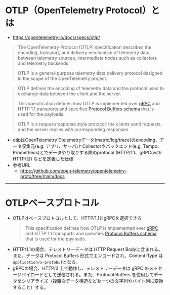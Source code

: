 # OTLP（OpenTelemetry Protocol）とは
- https://opentelemetry.io/docs/specs/otlp/
> The OpenTelemetry Protocol (OTLP) specification describes the encoding, transport, and delivery mechanism of telemetry data between telemetry sources, intermediate nodes such as collectors and telemetry backends.
>
> OTLP is a general-purpose telemetry data delivery protocol designed in the scope of the OpenTelemetry project.

> OTLP defines the encoding of telemetry data and the protocol used to exchange data between the client and the server.
> 
> This specification defines how OTLP is implemented over [gRPC](https://grpc.io/) and HTTP 1.1 transports and specifies [Protocol Buffers schema](https://protobuf.dev/overview/) that is used for the payloads.
>
> OTLP is a request/response style protocol: the clients send requests, and the server replies with corresponding responses. 

- otlpはOpenTelemetryでtelemetryデータ(metric/log/trace)のencoding、データ収集元(e.g. アプリ、サーバ)とCollectorやバックエンド(e.g. Tempo、Prometheus)とでデータやり取りする際のprotocol (HTTP/1.1、gRPC(with HTTP/2)) などを定義した仕様
- 参考URL
  - https://github.com/open-telemetry/opentelemetry-proto/tree/main/docs

---

# OTLPベースプロトコル
- OTLPはベースプロトコルとして、HTTP/1.1とgRPCを選択できる  
  > This specification defines how OTLP is implemented over [gRPC](https://grpc.io/) and HTTP 1.1 transports and specifies [Protocol Buffers schema](https://protobuf.dev/overview/) that is used for the payloads.
- HTTP/1.1の場合、テレメトリーデータは HTTP Request Bodyに含まれる。また、データは Protocol Buffers 形式でエンコードされ、Content-Type は`application/x-protobuf`となる。
- gRPCの場合、HTTP/2 上で動作し、テレメトリーデータは gRPC のメッセージペイロードとして送信される。また、Protocol Buffers を使用してデータをシリアライズ（複雑なデータ構造などを一つの文字列やバイト列に変換すること）する。